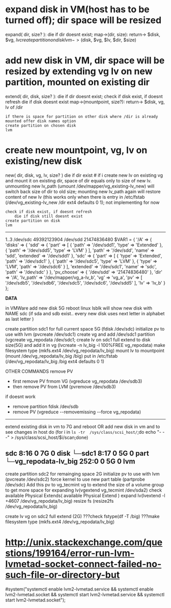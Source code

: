 
# expand disk in VM(host has to be turned off); dir space will be resized
expand( dir, size? ):
    die if dir doesnt exist;
    map->(dir, size): return-> $disk, $vg, $lv
    create partition on disk
    lvm->($disk, $vg, $lv, $dir, $size)

# add new disk in VM, dir space will be resized by extending vg lv on new partition, mounted on existing dir 
extend( dir, disk, size? ):
    die if dir doesnt exist;
    check if disk exist, if doesnt refresh
        die if disk doesnt exist
    map->(mountpoint, size?): return-> $disk, vg, lv of /dir
    
    if there is space for partition on other disk where /dir is already mounted offer disk names option
    create partition on chosen disk
    lvm

# create new mountpoint, vg, lv on existing/new disk
new( dir, disk, vg, lv, size? )
    die if dir exist # if i create new lv on existing vg and mount it on existing dir, space of dir equals only to size of new lv. unmounting new lv_path (umount /dev/mapper/vg_existing-lv_new) will switch back size of dir to old size; mounting new lv_path again will restore content of new lv (this  works only  when there is entry in /etc/fstab (/dev/vg_existing-lv_new /dir ext4 defaults 0 1); not implementing for now

    check if disk exist, if doesnt refresh
        die if disk still doesnt exist
    create partition on disk
    lvm

---

1..3
/dev/sdc  49392123904
/dev/sdd  21474836480
$VAR1 = {
          '/A' => {
                    'disks' => {
                                 'sdd' => {
                                            'part' => [
                                                        {
                                                          'path' => '/dev/sdd1',
                                                          'type' => 'Extended'
                                                        },
                                                        {
                                                          'path' => '/dev/sdd5',
                                                          'type' => 'LVM'
                                                        }
                                                      ],
                                            'path' => '/dev/sdd',
                                            'name' => 'sdd',
                                            'extended' => '/dev/sdd1'
                                          },
                                 'sdc' => {
                                            'part' => [
                                                        {
                                                          'type' => 'Extended',
                                                          'path' => '/dev/sdc1'
                                                        },
                                                        {
                                                          'path' => '/dev/sdc5',
                                                          'type' => 'LVM'
                                                        },
                                                        {
                                                          'type' => 'LVM',
                                                          'path' => '/dev/sdc6'
                                                        }
                                                      ],
                                            'extended' => '/dev/sdc1',
                                            'name' => 'sdc',
                                            'path' => '/dev/sdc'
                                          }
                               },
                    'pv_choose' => {
                                     '/dev/sdd' => '21474836480'
                                   },
                    'dir' => '/A',
                    'lv_path' => '/dev/mapper/vg_a-lv_b',
                    'vg' => 'vg_a',
                    'pv' => [
                              '/dev/sdb5',
                              '/dev/sdb6',
                              '/dev/sdc5',
                              '/dev/sdc6',
                              '/dev/sdd5'
                            ],
                    'lv' => 'lv_b'
                  }
        };

__DATA__

in VMWare add new disk 5G
reboot linux
lsblk will show new disk with NAME sdc (if sda and sdb exist.. every new disk uses next letter in alphabet as last letter )

create partition sdc1 for full current space 5G (fdisk /dev/sdc)
initialize pv to use with lvm (pvcreate /dev/sdc1)
create vg and add /dev/sdc1 partition (vgcreate vg_repodata /dev/sdc1;
create lv on sdc1 full extend to disk size(5G) and add it in vg  (lvcreate -n lv_big -l 100%FREE vg_repodata)
make filesystem type (mkfs.ext4 /dev/vg_repodata/lv_big)
mount lv to mountpoint (mount /dev/vg_repodata/lv_big /big)
put in /etc/fstab (/dev/vg_repodata/lv_big /big ext4 defaults 0 1)

OTHER COMMANDS
remove PV
- first remove PV frmom VG (vgreduce vg_repodata /dev/sdb3)
- then remove PV from LVM (pvremove /dev/sdb3)

if doesnt work

- remove partition fdisk /dev/sdb
- remove PV (vgreduce --removemissing --force vg_repodata)

----
extend existing disk in vm to 7G and reboot OR add new disk in vm and to see changes in host do (for i in `ls -tr  /sys/class/scsi_host/`;do echo "- - -" > /sys/class/scsi_host/$i/scan;done) 


sdc                      8:16   0    7G  0 disk
└─sdc1                   8:17   0    5G  0 part
  └─vg_repodata-lv_big 252:0    0    5G  0 lvm
----

create partition sdc2 for remainging space 2G
initialize pv to use with lvm (pvcreate /dev/sdc2)
force kernel to use new part table (partprobe /dev/sdc)
Add this pv to vg_tecmint vg to extend the size of a volume group to get more space for expanding lv(vgextend vg_tecmint /dev/sda2)
check available Physical Extends( available Physical Extend )
expand lv(lvextend -l +4607 /dev/vg_repodata/lv_big)
resize fs (resize2fs /dev/vg_repodata/lv_big)

create lv vg on sdc2 full extend (2G)
???check fstype(df -T /big)
???make filesystem type (mkfs.ext4 /dev/vg_repodata/lv_big)

# http://unix.stackexchange.com/questions/199164/error-run-lvm-lvmetad-socket-connect-failed-no-such-file-or-directory-but
#system("systemctl enable lvm2-lvmetad.service && systemctl enable lvm2-lvmetad.socket && systemctl start lvm2-lvmetad.service && systemctl start lvm2-lvmetad.socket");
